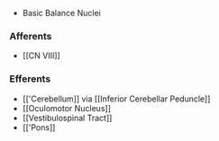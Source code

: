 - Basic Balance Nuclei
### Afferents
- [[CN VIII]]
### Efferents
- [['Cerebellum]] via [[Inferior Cerebellar Peduncle]]
- [[Oculomotor Nucleus]]
- [[Vestibulospinal Tract]]
- [['Pons]]